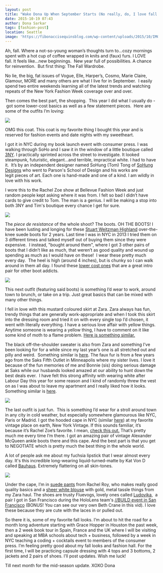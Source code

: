 ```yaml
---
layout: post
title: "Wake Dona Up When September Starts (No really, do, I love fall!)"
date: 2015-10-19 07:43
author: Dona Sarkar
tags: [fashion-post]
location: Seattle
image: 'https://fibonaccisequinsblog.com/wp-content/uploads/2015/10/IMG_3866.jpg'
---
```


Ah, fall. Where a not-so-young woman’s thoughts turn to…cozy mornings spent with a hot cup of coffee wrapped in knits and (faux) furs. I LOVE fall. It feels like…new beginnings.  New year full of possibilities. A chance for reinvention.  But first thing: The Fall Wardrobe.

No lie, the big, fat issues of Vogue, Elle, Harper’s, Cosmo, Marie Claire, Glamour, MORE and many others are what I live for in September.  I easily spend two entire weekends learning all of the latest trends and watching repeats of the New York Fashion Week coverage over and over.

Then comes the best part, the shopping.  This year I did what I usually do - got some lower-cost basics as well as a few statement pieces.  Here are some of the outfits I’m loving:

[![](https://fibonaccisequinsblog.com/wp-content/uploads/2015/10/IMG_3866-683x1024.jpg)](https://fibonaccisequinsblog.com/wp-content/uploads/2015/10/IMG_3866.jpg)

OMG this coat. This coat is my favorite thing I bought this year and is reserved for fashion events and date nights with my sweetheart.

I got it in NYC during my book launch event with consumer press. I was walking through SoHo and I saw it in the window of a little boutique called [3NY](http://www.3nyboutiques.com/). I practically sprinted across the street to investigate. It looked steampunk, futuristic, elegant…and terrible, impractical white. I had to have it.  It’s by an independent designer named SoHung (Tom) Tong of [SoHung Designs](http://www.sohungdesigns.com/press.html) who went to Parson's School of Design and his works are legit pieces of art. Each one is hand-made and one of a kind. I am wildly in love with his work.

I wore this to the Rachel Zoe show at Bellevue Fashion Week and just random people kept asking where it was from. I felt so bad I didn’t have cards to give credit to Tom. The man is a genius. I will be making a stop into both 3NY and Tim's boutique every chance I get for sure.

[![](https://fibonaccisequinsblog.com/wp-content/uploads/2015/10/IMG_3804-683x1024.jpg)](https://fibonaccisequinsblog.com/wp-content/uploads/2015/10/IMG_3804.jpg)

The *piece de resistance* of the whole shoot? The boots. OH THE BOOTS! I have been lusting and longing for these [Stuart Weitzman Highland](http://www.stuartweitzman.com/store/item/?itemid=92682&mktid=PLA&gclid=Cj0KEQjwwIKxBRDKhOz7ytT30vkBEiQAT1NaPQcIWp0IjVprQCO9la6mZiRPWhmoKGCgzd5fGxIcthsaAmKq8P8HAQ) over-the-knee suede boots for 2 years. Last time I was in NYC in 2013 I tried them on 3 different times and talked myself out of buying them since they were expensive.  I instead, "bought around them", where I got 3 other pairs of boots that I didn’t like as much, that weren’t as good quality and wound up spending as much as I would have on these!  I wear these pretty much every day.  The heel is high (around 4 inches), but is chunky so I can walk around in them all day. I found these [lower cost ones](http://amzn.to/1Lxtf5T) that are a great intro pair for other boot addicts.

[![](https://fibonaccisequinsblog.com/wp-content/uploads/2015/10/IMG_3706-1024x656.jpg)](https://fibonaccisequinsblog.com/wp-content/uploads/2015/10/IMG_3706.jpg)

This next outfit (featuring said boots) is something I’d wear to work, around town to brunch, or take on a trip. Just great basics that can be mixed with many other things.

I fell in love with this mustard coloured skirt at Zara. Zara always has fun, trendy things that are generally work-appropriate and when I took this skirt into the dressing room and tried it on with every single top I’d chosen, it went with literally everything. I have a serious love affair with yellow things. Anytime someone is wearing a yellow thing, I have to comment on it like some kind of moth to a flame problem. [Here is something similar.](http://amzn.to/1LxtOg3)

The black off-the-shoulder sweater is also from Zara and something I’ve been looking for for a while since my last year’s one is all stretched out and pilly and weird.  Something similar is [here](http://amzn.to/1MHwqJd). The faux fur is from a few years ago from the Saks Fifth Outlet in Minneapolis where my sister lives. I love it because of the fun memories of me and Bonnie (sis) doing serious damage at Saks while our husbands looked amazed at our ability to hunt down the best deals ever.  I have felt this strong affinity with wearing white after Labour Day this year for some reason and I kind of randomly threw the vest on as I was about to leave my apartment and I really liked how it looks. Something similar is [here](http://amzn.to/1NO0Cni). [ 
](https://fibonaccisequinsblog.com/wp-content/uploads/2015/10/IMG_3969.jpg)

[![](https://fibonaccisequinsblog.com/wp-content/uploads/2015/10/IMG_39691-1024x683.jpg)](https://fibonaccisequinsblog.com/wp-content/uploads/2015/10/IMG_39691.jpg)

The last outfit is just fun.  This is something I’d wear for a stroll around town in any city in cold weather, but especially somewhere glamourous like NYC, Paris or Madrid. I got the hooded cape in NYC (similar [here](http://amzn.to/1PpP4Xz)) at my favorite vintage place on earth, New York Vintage. If this sounds familiar, it’s because it’s Rachel Zoe’s favorite. I mean, [check this out.](https://youtu.be/oLsnym-Hd3Y) That’s pretty much me every time I’m there. I got an amazing pair of vintage Alexander McQueen ankle boots there and this cape. And the best part is that you get to NEGOTIATE which is pretty much the best thing in the whole world.

A lot of people ask me about my fuchsia lipstick that I wear almost every day. It's this incredible long-wearing liquid-turned-matte by Kat Von D called [Bauhaus](http://amzn.to/1LhratF). Extremely flattering on all skin-tones.

[![](https://fibonaccisequinsblog.com/wp-content/uploads/2015/10/IMG_39721-683x1024.jpg)](https://fibonaccisequinsblog.com/wp-content/uploads/2015/10/IMG_39721-683x1024.jpg)

Under the cape, I’m in [suede pants](http://amzn.to/1juo3p5) from Rachel Roy, who makes really good quality basics and a [sheer white blouse](http://amzn.to/1QFMfPL) with gold, metal tassle things from my Zara haul. The shoes are trusty Fluevogs, lovely ones called [Ludovika](https://www.fluevog.com/shop/4294-ludovika-burgundy?item=113&of=213&anchor=true&show=all),  a pair I got in San Francisco during the HoloLens team's [//BUILD event in San Francisco](https://youtu.be/xXNuRead66E) (BONUS! You can see our very own Beth Crane in this vid). I love these because they are cute with the laces in or pulled out.

So there it is, some of my favorite fall looks. I’m about to hit the road for a month long adventure starting with Grace Hopper in Houston the past week, then a 2 week book tour in Spain, France and the UK where I will be visiting and speaking at MBA schools about tech + business, followed by a week in NYC teaching a coding + cocktails event to members of the consumer press. I’m feeling pretty good about my fall looks and fashion hall. For the first time, I will be practicing capsule dressing with 4 tops and 3 bottoms, 2 jackets and 2 pairs of shoes. I’ll post updates. Wish me luck!

Till next month for the mid-season update. 
XOXO 
Dona
